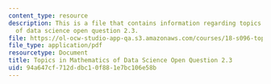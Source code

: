 ```yaml
---
content_type: resource
description: This is a file that contains information regarding topics in mathematics
  of data science open question 2.3.
file: https://ol-ocw-studio-app-qa.s3.amazonaws.com/courses/18-s096-topics-in-mathematics-of-data-science-fall-2015/94a647cf712ddbc10f881e7bc106e58b_MIT18_S096F15_Open2.3.pdf
file_type: application/pdf
resourcetype: Document
title: Topics in Mathematics of Data Science Open Question 2.3
uid: 94a647cf-712d-dbc1-0f88-1e7bc106e58b
---
```

